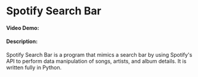# Spotify Search Bar
#### Video Demo:  <URL HERE>
#### Description:
Spotify Search Bar is a program that mimics a search bar by using Spotify's API to perform data manipulation of songs, artists, and album details. It is written fully in Python.

